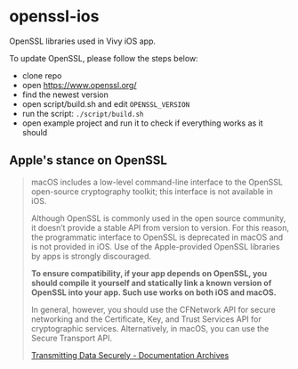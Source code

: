 # openssl-ios

OpenSSL libraries used in Vivy iOS app.

To update OpenSSL, please follow the steps below:
- clone repo
- open https://www.openssl.org/
- find the newest version
- open script/build.sh and edit `OPENSSL_VERSION`
- run the script: `./script/build.sh`
- open example project and run it to check if everything works as it should

## Apple's stance on OpenSSL

>macOS includes a low-level command-line interface to the OpenSSL open-source cryptography toolkit; this interface is not available in iOS.
>
>Although OpenSSL is commonly used in the open source community, it doesn’t provide a stable API from version to version. For this reason, the programmatic interface to OpenSSL is deprecated in macOS and is not provided in iOS. Use of the Apple-provided OpenSSL libraries by apps is strongly discouraged.
>
>**To ensure compatibility, if your app depends on OpenSSL, you should compile it yourself and statically link a known version of OpenSSL into your app. Such use works on both iOS and macOS.**
>
>In general, however, you should use the CFNetwork API for secure networking and the Certificate, Key, and Trust Services API for cryptographic services. Alternatively, in macOS, you can use the Secure Transport API.
>
>[Transmitting Data Securely - Documentation Archives](https://developer.apple.com/library/archive/documentation/Security/Conceptual/cryptoservices/SecureNetworkCommunicationAPIs/SecureNetworkCommunicationAPIs.html#//apple_ref/doc/uid/TP40011172-CH13-SW1)
